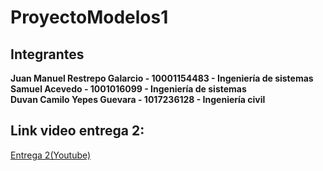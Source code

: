 # ProyectoModelos1
## Integrantes
**Juan Manuel Restrepo Galarcio - 10001154483 - Ingeniería de sistemas**<br>
**Samuel Acevedo - 1001016099 - Ingeniería de sistemas**<br>
**Duvan Camilo Yepes Guevara - 1017236128 - Ingeniería civil**

## Link video entrega 2: 
[Entrega 2(Youtube)](https://youtu.be/IQST3kbduJE)
